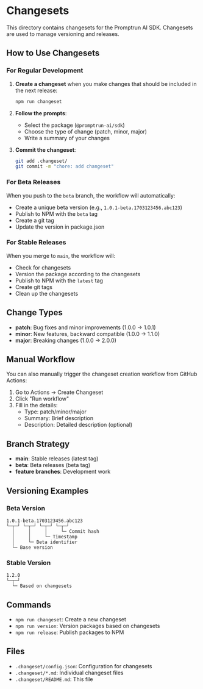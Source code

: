 # Changesets

This directory contains changesets for the Promptrun AI SDK. Changesets are used to manage versioning and releases.

## How to Use Changesets

### For Regular Development

1. **Create a changeset** when you make changes that should be included in the next release:

   ```bash
   npm run changeset
   ```

2. **Follow the prompts**:

   - Select the package (`@promptrun-ai/sdk`)
   - Choose the type of change (patch, minor, major)
   - Write a summary of your changes

3. **Commit the changeset**:
   ```bash
   git add .changeset/
   git commit -m "chore: add changeset"
   ```

### For Beta Releases

When you push to the `beta` branch, the workflow will automatically:

- Create a unique beta version (e.g., `1.0.1-beta.1703123456.abc123`)
- Publish to NPM with the `beta` tag
- Create a git tag
- Update the version in package.json

### For Stable Releases

When you merge to `main`, the workflow will:

- Check for changesets
- Version the package according to the changesets
- Publish to NPM with the `latest` tag
- Create git tags
- Clean up the changesets

## Change Types

- **patch**: Bug fixes and minor improvements (1.0.0 → 1.0.1)
- **minor**: New features, backward compatible (1.0.0 → 1.1.0)
- **major**: Breaking changes (1.0.0 → 2.0.0)

## Manual Workflow

You can also manually trigger the changeset creation workflow from GitHub Actions:

1. Go to Actions → Create Changeset
2. Click "Run workflow"
3. Fill in the details:
   - Type: patch/minor/major
   - Summary: Brief description
   - Description: Detailed description (optional)

## Branch Strategy

- **main**: Stable releases (latest tag)
- **beta**: Beta releases (beta tag)
- **feature branches**: Development work

## Versioning Examples

### Beta Version

```
1.0.1-beta.1703123456.abc123
└─┬─┘ └─┬─┘ └─┬─┘ └─┬─┘
  │     │     │     └─ Commit hash
  │     │     └─ Timestamp
  │     └─ Beta identifier
  └─ Base version
```

### Stable Version

```
1.2.0
└─┬─┘
  └─ Based on changesets
```

## Commands

- `npm run changeset`: Create a new changeset
- `npm run version`: Version packages based on changesets
- `npm run release`: Publish packages to NPM

## Files

- `.changeset/config.json`: Configuration for changesets
- `.changeset/*.md`: Individual changeset files
- `.changeset/README.md`: This file
